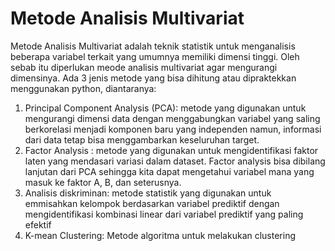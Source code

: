 # Metode Analisis Multivariat

Metode Analisis Multivariat adalah teknik statistik untuk menganalisis beberapa variabel terkait yang umumnya memiliki dimensi tinggi. Oleh sebab itu diperlukan meode analisis multivariat agar mengurangi dimensinya. Ada 3 jenis metode yang bisa dihitung atau dipraktekkan menggunakan python, diantaranya:
1. Principal Component Analysis (PCA): metode yang digunakan untuk mengurangi dimensi data dengan menggabungkan variabel yang saling berkorelasi menjadi komponen baru yang independen namun, informasi dari data tetap bisa menggambarkan keseluruhan target.
2. Factor Analysis : metode yang digunakan untuk mengidentifikasi faktor laten yang mendasari variasi dalam dataset. Factor analysis bisa dibilang lanjutan dari PCA sehingga kita dapat mengetahui variabel mana yang masuk ke faktor A, B, dan seterusnya.
3. Analisis diskriminan: metode statistik yang digunakan untuk emmisahkan kelompok berdasarkan variabel prediktif dengan mengidentifikasi kombinasi linear dari variabel prediktif yang paling efektif
4. K-mean Clustering: Metode algoritma untuk melakukan clustering
